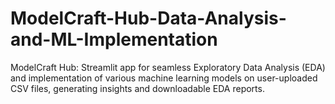 # ModelCraft-Hub-Data-Analysis-and-ML-Implementation
ModelCraft Hub: Streamlit app for seamless Exploratory Data Analysis (EDA) and implementation of various machine learning models on user-uploaded CSV files, generating insights and downloadable EDA reports.

